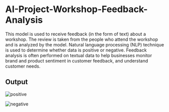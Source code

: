 # AI-Project-Workshop-Feedback-Analysis

This model is used to receive feedback (in the form of text) about a workshop. The review is taken from the people who attend the workshop and is analyzed by the model. Natural language processing (NLP) technique is used to determine whether data is positive or negative.
Feedback analysis is often performed on textual data to help businesses monitor brand and product sentiment in customer feedback, and understand customer needs.

## Output

![positive](https://user-images.githubusercontent.com/61611882/164314554-f77b3c52-422c-4db4-ad5e-d499bb3c0557.png)

![negative](https://user-images.githubusercontent.com/61611882/164314588-8f75858e-0ad1-4686-85b0-ff4cb893039a.png)

